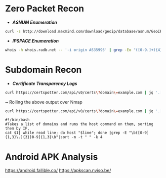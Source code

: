 # Zero Packet Recon

* ***ASNUM Enumeration***

```zsh
curl -s http://download.maxmind.com/download/geoip/database/asnum/GeoIPASNum2.zip | gunzip | cut -d"," -f3 | sed 's/"//g' | sort -u | grep -i google
```
* ***IPSPACE Enumeration***

```zsh
whois -h whois.radb.net -- '-i origin AS35995' | grep -Eo "([0-9.]+){4}/[0-9]+"
```
# Subdomain Recon

* ***Certificate Transparency Logs***

```zsh
curl https://certspotter.com/api/v0/certs\?domain\=example.com | jq '.[].dns_names[]' | sed 's/\"//g' | sed 's/\*\.//g' | uniq
```
  **~** Rolling the above output over Nmap  
```zsh
curl https://certspotter.com/api/v0/certs\?domain\=example.com | jq '.[].dns_names[]' | sed 's/\"//g' | sed 's/\*\.//g' | uniq | dig +short -f - | uniq | grep ".example.com" | nmap -T5 -Pn -sS -i - -p 80,443,21,22,8008,8080,8081,8443 --open -n -oG -
```
```
#!/bin/bash
#Takes a list of domains and runs the host command on them, sorting them by IP.
cat $1| while read line; do host "$line"; done |grep -E "\b([0-9]{1,3}\.){3}[0-9]{1,3}\b"|sort -n -t " " -k 4
```

# Android APK Analysis
https://android.fallible.co/
https://apkscan.nviso.be/
